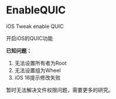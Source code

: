 # EnableQUIC
iOS Tweak enable QUIC

开启iOS的QUIC功能  
  
**已知问题：**
1. 无法设置所有者为Root
2. 无法设置组为Wheel
3. iOS 16提示修改失败

暂时无法解决文件权限问题，需要更多的研究。